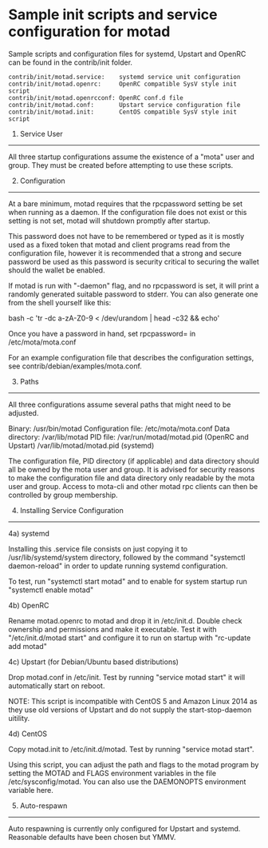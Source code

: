 Sample init scripts and service configuration for motad
==========================================================

Sample scripts and configuration files for systemd, Upstart and OpenRC
can be found in the contrib/init folder.

    contrib/init/motad.service:    systemd service unit configuration
    contrib/init/motad.openrc:     OpenRC compatible SysV style init script
    contrib/init/motad.openrcconf: OpenRC conf.d file
    contrib/init/motad.conf:       Upstart service configuration file
    contrib/init/motad.init:       CentOS compatible SysV style init script

1. Service User
---------------------------------

All three startup configurations assume the existence of a "mota" user
and group.  They must be created before attempting to use these scripts.

2. Configuration
---------------------------------

At a bare minimum, motad requires that the rpcpassword setting be set
when running as a daemon.  If the configuration file does not exist or this
setting is not set, motad will shutdown promptly after startup.

This password does not have to be remembered or typed as it is mostly used
as a fixed token that motad and client programs read from the configuration
file, however it is recommended that a strong and secure password be used
as this password is security critical to securing the wallet should the
wallet be enabled.

If motad is run with "-daemon" flag, and no rpcpassword is set, it will
print a randomly generated suitable password to stderr.  You can also
generate one from the shell yourself like this:

bash -c 'tr -dc a-zA-Z0-9 < /dev/urandom | head -c32 && echo'

Once you have a password in hand, set rpcpassword= in /etc/mota/mota.conf

For an example configuration file that describes the configuration settings,
see contrib/debian/examples/mota.conf.

3. Paths
---------------------------------

All three configurations assume several paths that might need to be adjusted.

Binary:              /usr/bin/motad
Configuration file:  /etc/mota/mota.conf
Data directory:      /var/lib/motad
PID file:            /var/run/motad/motad.pid (OpenRC and Upstart)
                     /var/lib/motad/motad.pid (systemd)

The configuration file, PID directory (if applicable) and data directory
should all be owned by the mota user and group.  It is advised for security
reasons to make the configuration file and data directory only readable by the
mota user and group.  Access to mota-cli and other motad rpc clients
can then be controlled by group membership.

4. Installing Service Configuration
-----------------------------------

4a) systemd

Installing this .service file consists on just copying it to
/usr/lib/systemd/system directory, followed by the command
"systemctl daemon-reload" in order to update running systemd configuration.

To test, run "systemctl start motad" and to enable for system startup run
"systemctl enable motad"

4b) OpenRC

Rename motad.openrc to motad and drop it in /etc/init.d.  Double
check ownership and permissions and make it executable.  Test it with
"/etc/init.d/motad start" and configure it to run on startup with
"rc-update add motad"

4c) Upstart (for Debian/Ubuntu based distributions)

Drop motad.conf in /etc/init.  Test by running "service motad start"
it will automatically start on reboot.

NOTE: This script is incompatible with CentOS 5 and Amazon Linux 2014 as they
use old versions of Upstart and do not supply the start-stop-daemon uitility.

4d) CentOS

Copy motad.init to /etc/init.d/motad. Test by running "service motad start".

Using this script, you can adjust the path and flags to the motad program by
setting the MOTAD and FLAGS environment variables in the file
/etc/sysconfig/motad. You can also use the DAEMONOPTS environment variable here.

5. Auto-respawn
-----------------------------------

Auto respawning is currently only configured for Upstart and systemd.
Reasonable defaults have been chosen but YMMV.

